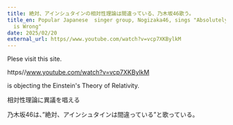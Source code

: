 ```yaml
---
title: 絶対、アインシュタインの相対性理論は間違っている、乃木坂46歌う。
title_en: Popular Japanese  singer group, Nogizaka46, sings "Absolutely, Eistein
  is Wrong"
date: 2025/02/20
external_url: https//www.youtube.com/watch?v=vcp7XKBylkM
---
```

Plese visit this site.

https//www.youtube.com/watch?v=vcp7XKBylkM

is objecting the Einstein's Theory of Relativity.



相対性理論に異議を唱える

乃木坂46は、”絶対、アインシュタインは間違っている”と歌っている。
